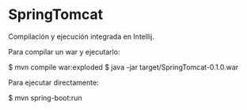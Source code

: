 SpringTomcat
============
Compilación y ejecución integrada en Intellij. 

Para compilar un war y ejecutarlo:

$ mvn compile war:exploded 
$ java -jar target/SpringTomcat-0.1.0.war

Para ejecutar directamente:

$ mvn spring-boot:run
